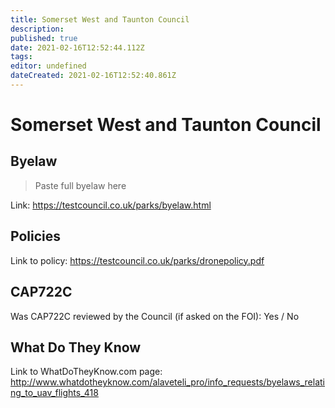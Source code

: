 ```yaml
---
title: Somerset West and Taunton Council
description: 
published: true
date: 2021-02-16T12:52:44.112Z
tags: 
editor: undefined
dateCreated: 2021-02-16T12:52:40.861Z
---
```


# Somerset West and Taunton Council


## Byelaw
> Paste full byelaw here

Link:
https://testcouncil.co.uk/parks/byelaw.html

## Policies
Link to policy:
https://testcouncil.co.uk/parks/dronepolicy.pdf

## CAP722C

Was CAP722C reviewed by the Council (if asked on the FOI): Yes / No

## What Do They Know

Link to WhatDoTheyKnow.com page:
http://www.whatdotheyknow.com/alaveteli_pro/info_requests/byelaws_relating_to_uav_flights_418

